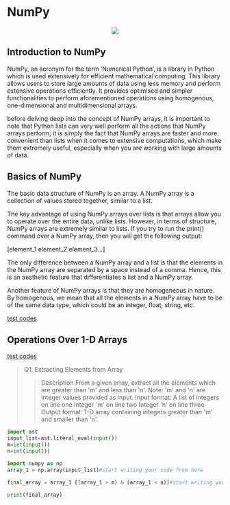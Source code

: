 # NumPy
<p align="center"><image src="https://miro.medium.com/max/1400/1*cyXCE-JcBelTyrK-58w6_Q.png"></p>
  
## Introduction to NumPy
  NumPy, an acronym for the term ‘Numerical Python’, is a library in Python which is used extensively for efficient mathematical computing. This library allows users to store large amounts of data using less memory and perform extensive operations efficiently. It provides optimised and simpler functionalities to perform aforementioned operations using homogenous, one-dimensional and multidimensional arrays.

 

before delving deep into the concept of NumPy arrays, it is important to note that Python lists can very well perform all the actions that NumPy arrays perform; it is simply the fact that NumPy arrays are faster and more convenient than lists when it comes to extensive computations, which make them extremely useful, especially when you are working with large amounts of data.
  
  
## Basics of NumPy

The basic data structure of NumPy is an array. A NumPy array is a collection of values stored together, similar to a list. 

The key advantage of using NumPy arrays over lists is that arrays allow you to operate over the entire data, unlike lists. However, in terms of structure, NumPy arrays are extremely similar to lists. If you try to run the print() command over a NumPy array, then you will get the following output:

[element_1  element_2  element_3…]

The only difference between a NumPy array and a list is that the elements in the NumPy array are separated by a space instead of a comma. Hence, this is an aesthetic feature that differentiates a list and a NumPy array.

Another feature of NumPy arrays is that they are homogeneous in nature. By homogenous, we mean that all the elements in a NumPy array have to be of the same data type, which could be an integer, float, string, etc.
  
[test codes](https://github.com/sdhanraaj12/NumPy-Panda/blob/master/NumPy/1.ipynb "1")

## Operations Over 1-D Arrays
  
[test codes](https://github.com/sdhanraaj12/NumPy-Panda/blob/master/NumPy/2.ipynb)
  
> Q1. Extracting Elements from Array
>> Description
>> From a given array, extract all the elements which are greater than 'm' and less than 'n'. Note: 'm' and 'n' are integer values provided as input.
>> Input format:
>> A list of integers on line one
>> Integer 'm' on line two
>> Integer 'n' on line three
>> Output format:
>> 1-D array containing integers greater than 'm' and smaller than 'n'.
```python
import ast 
input_list=ast.literal_eval(input())
m=int(input())
n=int(input())

import numpy as np
array_1 = np.array(input_list)#start writing your code from here

final_array = array_1 [(array_1 > m) & (array_1 < n)]#start writing your code from here

print(final_array)
```
                                                        
